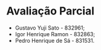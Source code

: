 # Avaliação Parcial
- Gustavo Yuji Sato - 832961;
- Igor Henrique Ramon - 832863;
- Pedro Henrique de Sá - 831531.
